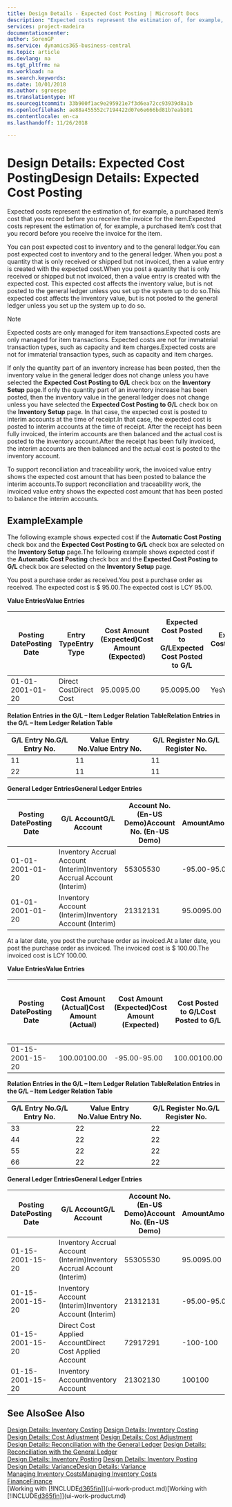 ```yaml
---
title: Design Details - Expected Cost Posting | Microsoft Docs
description: "Expected costs represent the estimation of, for example, a purchased item’s cost that you record before you receive the invoice for the item."
services: project-madeira
documentationcenter: 
author: SorenGP
ms.service: dynamics365-business-central
ms.topic: article
ms.devlang: na
ms.tgt_pltfrm: na
ms.workload: na
ms.search.keywords: 
ms.date: 10/01/2018
ms.author: sgroespe
ms.translationtype: HT
ms.sourcegitcommit: 33b900f1ac9e295921e7f3d6ea72cc93939d8a1b
ms.openlocfilehash: ae88a455552c7194422d07e6e666bd81b7eab101
ms.contentlocale: en-ca
ms.lasthandoff: 11/26/2018

---
```

# <a name="design-details-expected-cost-posting"></a><span data-ttu-id="1364c-103">Design Details: Expected Cost Posting</span><span class="sxs-lookup"><span data-stu-id="1364c-103">Design Details: Expected Cost Posting</span></span>
<span data-ttu-id="1364c-104">Expected costs represent the estimation of, for example, a purchased item’s cost that you record before you receive the invoice for the item.</span><span class="sxs-lookup"><span data-stu-id="1364c-104">Expected costs represent the estimation of, for example, a purchased item’s cost that you record before you receive the invoice for the item.</span></span>  

 <span data-ttu-id="1364c-105">You can post expected cost to inventory and to the general ledger.</span><span class="sxs-lookup"><span data-stu-id="1364c-105">You can post expected cost to inventory and to the general ledger.</span></span> <span data-ttu-id="1364c-106">When you post a quantity that is only received or shipped but not invoiced, then a value entry is created with the expected cost.</span><span class="sxs-lookup"><span data-stu-id="1364c-106">When you post a quantity that is only received or shipped but not invoiced, then a value entry is created with the expected cost.</span></span> <span data-ttu-id="1364c-107">This expected cost affects the inventory value, but is not posted to the general ledger unless you set up the system up to do so.</span><span class="sxs-lookup"><span data-stu-id="1364c-107">This expected cost affects the inventory value, but is not posted to the general ledger unless you set up the system up to do so.</span></span>  

> [!NOTE]  
>  <span data-ttu-id="1364c-108">Expected costs are only managed for item transactions.</span><span class="sxs-lookup"><span data-stu-id="1364c-108">Expected costs are only managed for item transactions.</span></span> <span data-ttu-id="1364c-109">Expected costs are not for immaterial transaction types, such as capacity and item charges.</span><span class="sxs-lookup"><span data-stu-id="1364c-109">Expected costs are not for immaterial transaction types, such as capacity and item charges.</span></span>  

 <span data-ttu-id="1364c-110">If only the quantity part of an inventory increase has been posted, then the inventory value in the general ledger does not change unless you have selected the **Expected Cost Posting to G/L** check box on the **Inventory Setup** page.</span><span class="sxs-lookup"><span data-stu-id="1364c-110">If only the quantity part of an inventory increase has been posted, then the inventory value in the general ledger does not change unless you have selected the **Expected Cost Posting to G/L** check box on the **Inventory Setup** page.</span></span> <span data-ttu-id="1364c-111">In that case, the expected cost is posted to interim accounts at the time of receipt.</span><span class="sxs-lookup"><span data-stu-id="1364c-111">In that case, the expected cost is posted to interim accounts at the time of receipt.</span></span> <span data-ttu-id="1364c-112">After the receipt has been fully invoiced, the interim accounts are then balanced and the actual cost is posted to the inventory account.</span><span class="sxs-lookup"><span data-stu-id="1364c-112">After the receipt has been fully invoiced, the interim accounts are then balanced and the actual cost is posted to the inventory account.</span></span>  

 <span data-ttu-id="1364c-113">To support reconciliation and traceability work, the invoiced value entry shows the expected cost amount that has been posted to balance the interim accounts.</span><span class="sxs-lookup"><span data-stu-id="1364c-113">To support reconciliation and traceability work, the invoiced value entry shows the expected cost amount that has been posted to balance the interim accounts.</span></span>  

## <a name="example"></a><span data-ttu-id="1364c-114">Example</span><span class="sxs-lookup"><span data-stu-id="1364c-114">Example</span></span>  
 <span data-ttu-id="1364c-115">The following example shows expected cost if the **Automatic Cost Posting** check box and the **Expected Cost Posting to G/L** check box are selected on the **Inventory Setup** page.</span><span class="sxs-lookup"><span data-stu-id="1364c-115">The following example shows expected cost if the **Automatic Cost Posting** check box and the **Expected Cost Posting to G/L** check box are selected on the **Inventory Setup** page.</span></span>  

 <span data-ttu-id="1364c-116">You post a purchase order as received.</span><span class="sxs-lookup"><span data-stu-id="1364c-116">You post a purchase order as received.</span></span> <span data-ttu-id="1364c-117">The expected cost is $ 95.00.</span><span class="sxs-lookup"><span data-stu-id="1364c-117">The expected cost is LCY 95.00.</span></span>  

 <span data-ttu-id="1364c-118">**Value Entries**</span><span class="sxs-lookup"><span data-stu-id="1364c-118">**Value Entries**</span></span>  

|<span data-ttu-id="1364c-119">Posting Date</span><span class="sxs-lookup"><span data-stu-id="1364c-119">Posting Date</span></span>|<span data-ttu-id="1364c-120">Entry Type</span><span class="sxs-lookup"><span data-stu-id="1364c-120">Entry Type</span></span>|<span data-ttu-id="1364c-121">Cost Amount (Expected)</span><span class="sxs-lookup"><span data-stu-id="1364c-121">Cost Amount (Expected)</span></span>|<span data-ttu-id="1364c-122">Expected Cost Posted to G/L</span><span class="sxs-lookup"><span data-stu-id="1364c-122">Expected Cost Posted to G/L</span></span>|<span data-ttu-id="1364c-123">Expected Cost</span><span class="sxs-lookup"><span data-stu-id="1364c-123">Expected Cost</span></span>|<span data-ttu-id="1364c-124">Item Ledger Entry No.</span><span class="sxs-lookup"><span data-stu-id="1364c-124">Item Ledger Entry No.</span></span>|<span data-ttu-id="1364c-125">Entry No.</span><span class="sxs-lookup"><span data-stu-id="1364c-125">Entry No.</span></span>|  
|------------------|----------------|------------------------------|----------------------------------|-------------------|---------------------------|---------------|  
|<span data-ttu-id="1364c-126">01-01-20</span><span class="sxs-lookup"><span data-stu-id="1364c-126">01-01-20</span></span>|<span data-ttu-id="1364c-127">Direct Cost</span><span class="sxs-lookup"><span data-stu-id="1364c-127">Direct Cost</span></span>|<span data-ttu-id="1364c-128">95.00</span><span class="sxs-lookup"><span data-stu-id="1364c-128">95.00</span></span>|<span data-ttu-id="1364c-129">95.00</span><span class="sxs-lookup"><span data-stu-id="1364c-129">95.00</span></span>|<span data-ttu-id="1364c-130">Yes</span><span class="sxs-lookup"><span data-stu-id="1364c-130">Yes</span></span>|<span data-ttu-id="1364c-131">1</span><span class="sxs-lookup"><span data-stu-id="1364c-131">1</span></span>|<span data-ttu-id="1364c-132">1</span><span class="sxs-lookup"><span data-stu-id="1364c-132">1</span></span>|  

 <span data-ttu-id="1364c-133">**Relation Entries in the G/L – Item Ledger Relation Table**</span><span class="sxs-lookup"><span data-stu-id="1364c-133">**Relation Entries in the G/L – Item Ledger Relation Table**</span></span>  

|<span data-ttu-id="1364c-134">G/L Entry No.</span><span class="sxs-lookup"><span data-stu-id="1364c-134">G/L Entry No.</span></span>|<span data-ttu-id="1364c-135">Value Entry No.</span><span class="sxs-lookup"><span data-stu-id="1364c-135">Value Entry No.</span></span>|<span data-ttu-id="1364c-136">G/L Register No.</span><span class="sxs-lookup"><span data-stu-id="1364c-136">G/L Register No.</span></span>|  
|--------------------|---------------------|-----------------------|  
|<span data-ttu-id="1364c-137">1</span><span class="sxs-lookup"><span data-stu-id="1364c-137">1</span></span>|<span data-ttu-id="1364c-138">1</span><span class="sxs-lookup"><span data-stu-id="1364c-138">1</span></span>|<span data-ttu-id="1364c-139">1</span><span class="sxs-lookup"><span data-stu-id="1364c-139">1</span></span>|  
|<span data-ttu-id="1364c-140">2</span><span class="sxs-lookup"><span data-stu-id="1364c-140">2</span></span>|<span data-ttu-id="1364c-141">1</span><span class="sxs-lookup"><span data-stu-id="1364c-141">1</span></span>|<span data-ttu-id="1364c-142">1</span><span class="sxs-lookup"><span data-stu-id="1364c-142">1</span></span>|  

 <span data-ttu-id="1364c-143">**General Ledger Entries**</span><span class="sxs-lookup"><span data-stu-id="1364c-143">**General Ledger Entries**</span></span>  

|<span data-ttu-id="1364c-144">Posting Date</span><span class="sxs-lookup"><span data-stu-id="1364c-144">Posting Date</span></span>|<span data-ttu-id="1364c-145">G/L Account</span><span class="sxs-lookup"><span data-stu-id="1364c-145">G/L Account</span></span>|<span data-ttu-id="1364c-146">Account No. (En-US Demo)</span><span class="sxs-lookup"><span data-stu-id="1364c-146">Account No. (En-US Demo)</span></span>|<span data-ttu-id="1364c-147">Amount</span><span class="sxs-lookup"><span data-stu-id="1364c-147">Amount</span></span>|<span data-ttu-id="1364c-148">Entry No.</span><span class="sxs-lookup"><span data-stu-id="1364c-148">Entry No.</span></span>|  
|------------------|------------------|---------------------------------|------------|---------------|  
|<span data-ttu-id="1364c-149">01-01-20</span><span class="sxs-lookup"><span data-stu-id="1364c-149">01-01-20</span></span>|<span data-ttu-id="1364c-150">Inventory Accrual Account (Interim)</span><span class="sxs-lookup"><span data-stu-id="1364c-150">Inventory Accrual Account (Interim)</span></span>|<span data-ttu-id="1364c-151">5530</span><span class="sxs-lookup"><span data-stu-id="1364c-151">5530</span></span>|<span data-ttu-id="1364c-152">-95.00</span><span class="sxs-lookup"><span data-stu-id="1364c-152">-95.00</span></span>|<span data-ttu-id="1364c-153">2</span><span class="sxs-lookup"><span data-stu-id="1364c-153">2</span></span>|  
|<span data-ttu-id="1364c-154">01-01-20</span><span class="sxs-lookup"><span data-stu-id="1364c-154">01-01-20</span></span>|<span data-ttu-id="1364c-155">Inventory Account (Interim)</span><span class="sxs-lookup"><span data-stu-id="1364c-155">Inventory Account (Interim)</span></span>|<span data-ttu-id="1364c-156">2131</span><span class="sxs-lookup"><span data-stu-id="1364c-156">2131</span></span>|<span data-ttu-id="1364c-157">95.00</span><span class="sxs-lookup"><span data-stu-id="1364c-157">95.00</span></span>|<span data-ttu-id="1364c-158">1</span><span class="sxs-lookup"><span data-stu-id="1364c-158">1</span></span>|  

 <span data-ttu-id="1364c-159">At a later date, you post the purchase order as invoiced.</span><span class="sxs-lookup"><span data-stu-id="1364c-159">At a later date, you post the purchase order as invoiced.</span></span> <span data-ttu-id="1364c-160">The invoiced cost is $ 100.00.</span><span class="sxs-lookup"><span data-stu-id="1364c-160">The invoiced cost is LCY 100.00.</span></span>  

 <span data-ttu-id="1364c-161">**Value Entries**</span><span class="sxs-lookup"><span data-stu-id="1364c-161">**Value Entries**</span></span>  

|<span data-ttu-id="1364c-162">Posting Date</span><span class="sxs-lookup"><span data-stu-id="1364c-162">Posting Date</span></span>|<span data-ttu-id="1364c-163">Cost Amount (Actual)</span><span class="sxs-lookup"><span data-stu-id="1364c-163">Cost Amount (Actual)</span></span>|<span data-ttu-id="1364c-164">Cost Amount (Expected)</span><span class="sxs-lookup"><span data-stu-id="1364c-164">Cost Amount (Expected)</span></span>|<span data-ttu-id="1364c-165">Cost Posted to G/L</span><span class="sxs-lookup"><span data-stu-id="1364c-165">Cost Posted to G/L</span></span>|<span data-ttu-id="1364c-166">Expected Cost</span><span class="sxs-lookup"><span data-stu-id="1364c-166">Expected Cost</span></span>|<span data-ttu-id="1364c-167">Item Ledger Entry No.</span><span class="sxs-lookup"><span data-stu-id="1364c-167">Item Ledger Entry No.</span></span>|<span data-ttu-id="1364c-168">Entry No.</span><span class="sxs-lookup"><span data-stu-id="1364c-168">Entry No.</span></span>|  
|------------------|----------------------------|------------------------------|-------------------------|-------------------|---------------------------|---------------|  
|<span data-ttu-id="1364c-169">01-15-20</span><span class="sxs-lookup"><span data-stu-id="1364c-169">01-15-20</span></span>|<span data-ttu-id="1364c-170">100.00</span><span class="sxs-lookup"><span data-stu-id="1364c-170">100.00</span></span>|<span data-ttu-id="1364c-171">-95.00</span><span class="sxs-lookup"><span data-stu-id="1364c-171">-95.00</span></span>|<span data-ttu-id="1364c-172">100.00</span><span class="sxs-lookup"><span data-stu-id="1364c-172">100.00</span></span>|<span data-ttu-id="1364c-173">No</span><span class="sxs-lookup"><span data-stu-id="1364c-173">No</span></span>|<span data-ttu-id="1364c-174">1</span><span class="sxs-lookup"><span data-stu-id="1364c-174">1</span></span>|<span data-ttu-id="1364c-175">2</span><span class="sxs-lookup"><span data-stu-id="1364c-175">2</span></span>|  

 <span data-ttu-id="1364c-176">**Relation Entries in the G/L – Item Ledger Relation Table**</span><span class="sxs-lookup"><span data-stu-id="1364c-176">**Relation Entries in the G/L – Item Ledger Relation Table**</span></span>  

|<span data-ttu-id="1364c-177">G/L Entry No.</span><span class="sxs-lookup"><span data-stu-id="1364c-177">G/L Entry No.</span></span>|<span data-ttu-id="1364c-178">Value Entry No.</span><span class="sxs-lookup"><span data-stu-id="1364c-178">Value Entry No.</span></span>|<span data-ttu-id="1364c-179">G/L Register No.</span><span class="sxs-lookup"><span data-stu-id="1364c-179">G/L Register No.</span></span>|  
|--------------------|---------------------|-----------------------|  
|<span data-ttu-id="1364c-180">3</span><span class="sxs-lookup"><span data-stu-id="1364c-180">3</span></span>|<span data-ttu-id="1364c-181">2</span><span class="sxs-lookup"><span data-stu-id="1364c-181">2</span></span>|<span data-ttu-id="1364c-182">2</span><span class="sxs-lookup"><span data-stu-id="1364c-182">2</span></span>|  
|<span data-ttu-id="1364c-183">4</span><span class="sxs-lookup"><span data-stu-id="1364c-183">4</span></span>|<span data-ttu-id="1364c-184">2</span><span class="sxs-lookup"><span data-stu-id="1364c-184">2</span></span>|<span data-ttu-id="1364c-185">2</span><span class="sxs-lookup"><span data-stu-id="1364c-185">2</span></span>|  
|<span data-ttu-id="1364c-186">5</span><span class="sxs-lookup"><span data-stu-id="1364c-186">5</span></span>|<span data-ttu-id="1364c-187">2</span><span class="sxs-lookup"><span data-stu-id="1364c-187">2</span></span>|<span data-ttu-id="1364c-188">2</span><span class="sxs-lookup"><span data-stu-id="1364c-188">2</span></span>|  
|<span data-ttu-id="1364c-189">6</span><span class="sxs-lookup"><span data-stu-id="1364c-189">6</span></span>|<span data-ttu-id="1364c-190">2</span><span class="sxs-lookup"><span data-stu-id="1364c-190">2</span></span>|<span data-ttu-id="1364c-191">2</span><span class="sxs-lookup"><span data-stu-id="1364c-191">2</span></span>|  

 <span data-ttu-id="1364c-192">**General Ledger Entries**</span><span class="sxs-lookup"><span data-stu-id="1364c-192">**General Ledger Entries**</span></span>  

|<span data-ttu-id="1364c-193">Posting Date</span><span class="sxs-lookup"><span data-stu-id="1364c-193">Posting Date</span></span>|<span data-ttu-id="1364c-194">G/L Account</span><span class="sxs-lookup"><span data-stu-id="1364c-194">G/L Account</span></span>|<span data-ttu-id="1364c-195">Account No. (En-US Demo)</span><span class="sxs-lookup"><span data-stu-id="1364c-195">Account No. (En-US Demo)</span></span>|<span data-ttu-id="1364c-196">Amount</span><span class="sxs-lookup"><span data-stu-id="1364c-196">Amount</span></span>|<span data-ttu-id="1364c-197">Entry No.</span><span class="sxs-lookup"><span data-stu-id="1364c-197">Entry No.</span></span>|  
|------------------|------------------|---------------------------------|------------|---------------|  
|<span data-ttu-id="1364c-198">01-15-20</span><span class="sxs-lookup"><span data-stu-id="1364c-198">01-15-20</span></span>|<span data-ttu-id="1364c-199">Inventory Accrual Account (Interim)</span><span class="sxs-lookup"><span data-stu-id="1364c-199">Inventory Accrual Account (Interim)</span></span>|<span data-ttu-id="1364c-200">5530</span><span class="sxs-lookup"><span data-stu-id="1364c-200">5530</span></span>|<span data-ttu-id="1364c-201">95.00</span><span class="sxs-lookup"><span data-stu-id="1364c-201">95.00</span></span>|<span data-ttu-id="1364c-202">4</span><span class="sxs-lookup"><span data-stu-id="1364c-202">4</span></span>|  
|<span data-ttu-id="1364c-203">01-15-20</span><span class="sxs-lookup"><span data-stu-id="1364c-203">01-15-20</span></span>|<span data-ttu-id="1364c-204">Inventory Account (Interim)</span><span class="sxs-lookup"><span data-stu-id="1364c-204">Inventory Account (Interim)</span></span>|<span data-ttu-id="1364c-205">2131</span><span class="sxs-lookup"><span data-stu-id="1364c-205">2131</span></span>|<span data-ttu-id="1364c-206">-95.00</span><span class="sxs-lookup"><span data-stu-id="1364c-206">-95.00</span></span>|<span data-ttu-id="1364c-207">3</span><span class="sxs-lookup"><span data-stu-id="1364c-207">3</span></span>|  
|<span data-ttu-id="1364c-208">01-15-20</span><span class="sxs-lookup"><span data-stu-id="1364c-208">01-15-20</span></span>|<span data-ttu-id="1364c-209">Direct Cost Applied Account</span><span class="sxs-lookup"><span data-stu-id="1364c-209">Direct Cost Applied Account</span></span>|<span data-ttu-id="1364c-210">7291</span><span class="sxs-lookup"><span data-stu-id="1364c-210">7291</span></span>|<span data-ttu-id="1364c-211">-100</span><span class="sxs-lookup"><span data-stu-id="1364c-211">-100</span></span>|<span data-ttu-id="1364c-212">6</span><span class="sxs-lookup"><span data-stu-id="1364c-212">6</span></span>|  
|<span data-ttu-id="1364c-213">01-15-20</span><span class="sxs-lookup"><span data-stu-id="1364c-213">01-15-20</span></span>|<span data-ttu-id="1364c-214">Inventory Account</span><span class="sxs-lookup"><span data-stu-id="1364c-214">Inventory Account</span></span>|<span data-ttu-id="1364c-215">2130</span><span class="sxs-lookup"><span data-stu-id="1364c-215">2130</span></span>|<span data-ttu-id="1364c-216">100</span><span class="sxs-lookup"><span data-stu-id="1364c-216">100</span></span>|<span data-ttu-id="1364c-217">5</span><span class="sxs-lookup"><span data-stu-id="1364c-217">5</span></span>|  

## <a name="see-also"></a><span data-ttu-id="1364c-218">See Also</span><span class="sxs-lookup"><span data-stu-id="1364c-218">See Also</span></span>
 <span data-ttu-id="1364c-219">[Design Details: Inventory Costing](design-details-inventory-costing.md) </span><span class="sxs-lookup"><span data-stu-id="1364c-219">[Design Details: Inventory Costing](design-details-inventory-costing.md) </span></span>  
 <span data-ttu-id="1364c-220">[Design Details: Cost Adjustment](design-details-cost-adjustment.md) </span><span class="sxs-lookup"><span data-stu-id="1364c-220">[Design Details: Cost Adjustment](design-details-cost-adjustment.md) </span></span>  
 <span data-ttu-id="1364c-221">[Design Details: Reconciliation with the General Ledger](design-details-reconciliation-with-the-general-ledger.md) </span><span class="sxs-lookup"><span data-stu-id="1364c-221">[Design Details: Reconciliation with the General Ledger](design-details-reconciliation-with-the-general-ledger.md) </span></span>  
 <span data-ttu-id="1364c-222">[Design Details: Inventory Posting](design-details-inventory-posting.md) </span><span class="sxs-lookup"><span data-stu-id="1364c-222">[Design Details: Inventory Posting](design-details-inventory-posting.md) </span></span>  
 [<span data-ttu-id="1364c-223">Design Details: Variance</span><span class="sxs-lookup"><span data-stu-id="1364c-223">Design Details: Variance</span></span>](design-details-variance.md)  
 [<span data-ttu-id="1364c-224">Managing Inventory Costs</span><span class="sxs-lookup"><span data-stu-id="1364c-224">Managing Inventory Costs</span></span>](finance-manage-inventory-costs.md)  
 [<span data-ttu-id="1364c-225">Finance</span><span class="sxs-lookup"><span data-stu-id="1364c-225">Finance</span></span>](finance.md)  
 <span data-ttu-id="1364c-226">[Working with [!INCLUDE[d365fin](includes/d365fin_md.md)]](ui-work-product.md)</span><span class="sxs-lookup"><span data-stu-id="1364c-226">[Working with [!INCLUDE[d365fin](includes/d365fin_md.md)]](ui-work-product.md)</span></span>

